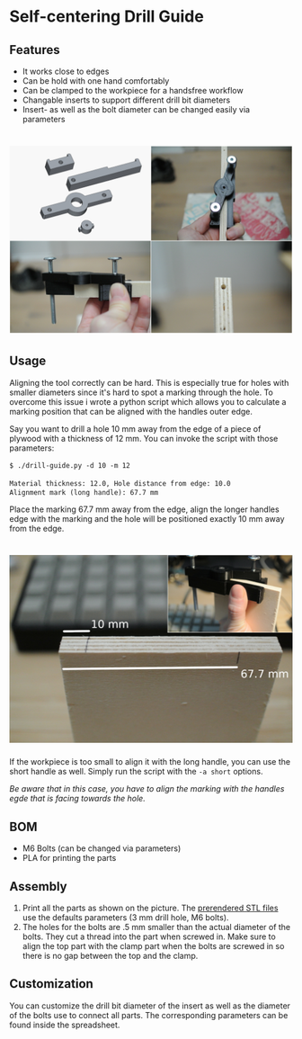 # Self-centering Drill Guide

## Features

- It works close to edges
- Can be hold with one hand comfortably
- Can be clamped to the workpiece for a handsfree workflow
- Changable inserts to support different drill bit diameters
- Insert- as well as the bolt diameter can be changed easily via parameters

# ![Self-centering Drill Guide](imgs/collage.jpg)

## Usage

Aligning the tool correctly can be hard. This is especially true for holes with smaller diameters
since it's hard to spot a marking through the hole. To overcome this issue i wrote a python script
which allows you to calculate a marking position that can be aligned with the handles outer edge.

Say you want to drill a hole 10 mm away from the edge of a piece of plywood with a thickness of 12 mm.
You can invoke the script with those parameters:

```
$ ./drill-guide.py -d 10 -m 12

Material thickness: 12.0, Hole distance from edge: 10.0
Alignment mark (long handle): 67.7 mm
```

Place the marking 67.7 mm away from the edge, align the longer handles edge with the marking
and the hole will be positioned exactly 10 mm away from the edge.

# ![Drill Guide alignment](imgs/alignment.jpg)

If the workpiece is too small to align it with the long handle, you can use the short handle as well.
Simply run the  script with the `-a short` options.


*Be aware that in this case, you have to align the marking with the handles egde that is facing towards
the hole.*

## BOM

- M6 Bolts (can be changed via parameters)
- PLA for printing the parts

## Assembly

1. Print all the parts as shown on the picture. The [prerendered STL files](STL) use the defaults parameters (3 mm drill hole, M6 bolts).
2. The holes for the bolts are .5 mm smaller than the actual diameter of the bolts. They cut a thread into the part when screwed in. Make sure to align the top part with the clamp part
when the bolts are screwed in so there is no gap between the top and the clamp.

## Customization

You can customize the drill bit diameter of the insert as well as the diameter of the bolts use to connect all parts.
The corresponding parameters can be found inside the spreadsheet.
